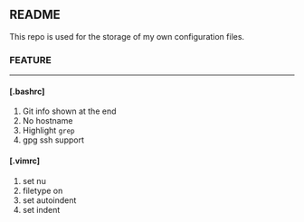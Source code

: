 ## README

This repo is used for the storage of my own configuration files.

### FEATURE
--------------------------
#### [.bashrc]
1. Git info shown at the end
2. No hostname
3. Highlight `grep`
4. gpg ssh support

#### [.vimrc]
1. set nu
2. filetype on
3. set autoindent
4. set indent
